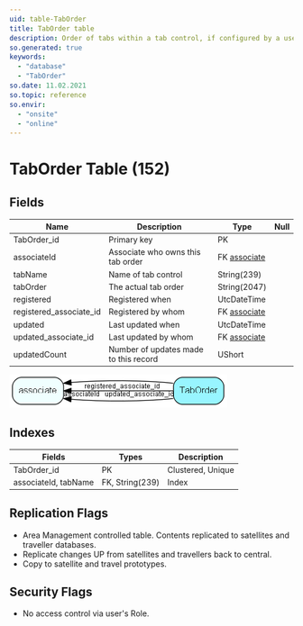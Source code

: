 ```yaml
---
uid: table-TabOrder
title: TabOrder table
description: Order of tabs within a tab control, if configured by a user
so.generated: true
keywords:
  - "database"
  - "TabOrder"
so.date: 11.02.2021
so.topic: reference
so.envir:
  - "onsite"
  - "online"
---
```


# TabOrder Table (152)

## Fields

| Name | Description | Type | Null |
|------|-------------|------|:----:|
|TabOrder\_id|Primary key|PK| |
|associateId|Associate who owns this tab order|FK [associate](associate.md)| |
|tabName|Name of tab control|String(239)| |
|tabOrder|The actual tab order|String(2047)| |
|registered|Registered when|UtcDateTime| |
|registered\_associate\_id|Registered by whom|FK [associate](associate.md)| |
|updated|Last updated when|UtcDateTime| |
|updated\_associate\_id|Last updated by whom|FK [associate](associate.md)| |
|updatedCount|Number of updates made to this record|UShort| |


![TabOrder table relationship diagram](./media/TabOrder.png)

## Indexes

| Fields | Types | Description |
|--------|-------|-------------|
|TabOrder\_id |PK |Clustered, Unique |
|associateId, tabName |FK, String(239) |Index |

## Replication Flags

* Area Management controlled table. Contents replicated to satellites and traveller databases.
* Replicate changes UP from satellites and travellers back to central.
* Copy to satellite and travel prototypes.

## Security Flags

* No access control via user's Role.

